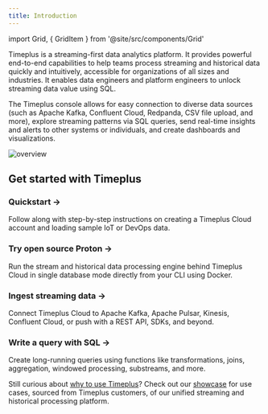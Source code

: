 ```yaml
---
title: Introduction
---
```


<!-- export const styles = {
  GridClass: {
    backgroundColor: "rgb(184, 50, 128)",
    color: "white",
    gridColumn: "span 6",
    padding: "1.4rem 2rem",
    borderRadius: "var(--ifm-pagination-nav-border-radius)",
    textDecoration: "none",
    '&:hover': {
      backgroundColor: 'blue',
    },
    '& p': {
      marginBottom: '0',
    }
  }
}

export const Grid = ({children}) => (
  <div
    style={{
      display: "grid",
      gridTemplateColumns: "repeat(12,1fr)",
      gap: "2rem",
  }}>
    {children}
  </div>
)

export const GridItem = ({children, href}) => (
  <a
    href={href}
    style={styles.GridClass}>
    {children}
  </a>
) -->

import Grid, { GridItem } from '@site/src/components/Grid'

Timeplus is a streaming-first data analytics platform. It provides powerful end-to-end capabilities to help teams process streaming and historical data quickly and intuitively, accessible for organizations of all sizes and industries. It enables data engineers and platform engineers to unlock streaming data value using SQL. 

The Timeplus console allows for easy connection to diverse data sources (such as Apache Kafka, Confluent Cloud, Redpanda, CSV file upload, and more), explore streaming patterns via SQL queries, send real-time insights and alerts to other systems or individuals, and create dashboards and visualizations.

![overview](/img/overview.png)

## Get started with Timeplus

<Grid>
  <GridItem href="/quickstart">
    <h3>Quickstart &rarr;</h3>
    <p>Follow along with step-by-step instructions on creating a Timeplus Cloud account and loading sample IoT or DevOps data.</p>
  </GridItem>
  <GridItem href="/proton">
    <h3>Try open source Proton &rarr;</h3>
    <p>Run the stream and historical data processing engine behind Timeplus Cloud in single database mode directly from your CLI using Docker.</p>
  </GridItem>
  <GridItem href="/ingestion">
    <h3>Ingest streaming data &rarr;</h3>
    <p>Connect Timeplus Cloud to Apache Kafka, Apache Pulsar, Kinesis, Confluent Cloud, or push with a REST API, SDKs, and beyond.</p>
  </GridItem>
  <GridItem href="/query-syntax">
    <h3>Write a query with SQL &rarr;</h3>
    <p>Create long-running queries using functions like transformations, joins, aggregation, windowed processing, substreams, and more.</p>
  </GridItem>
</Grid>

Still curious about [why to use Timeplus](why-timeplus)? Check out our [showcase](showcases) for use cases, sourced from
Timeplus customers, of our unified streaming and historical processing platform.
